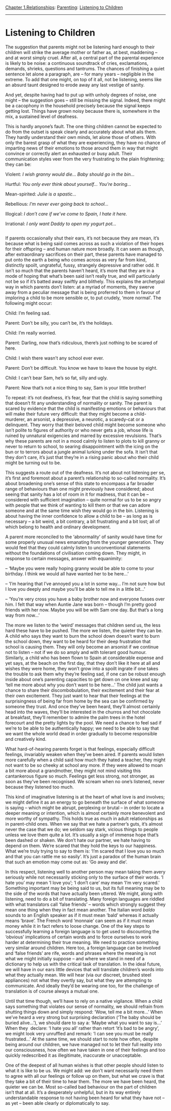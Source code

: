 [Chapter 1.Relationships](https://www.theschooloflife.com/thebookoflife/category/relationships/): [Parenting](https://www.theschooloflife.com/thebookoflife/category/relationships/parenting/): [Listening to Children](https://www.theschooloflife.com/thebookoflife/listening-to-children/)

* * *

# Listening to Children

The suggestion that parents might not be listening hard enough to their children will strike the average mother or father as, at best, maddening – and at worst simply cruel. After all, a central part of the parental experience is likely to be noise: a continuous soundtrack of cries, exclamations, demands, shrieks, questions and tantrums. The chances of finishing a quiet sentence let alone a paragraph, are – for many years – negligible in the extreme. To add that one might, on top of it all, not be listening, seems like an absurd taunt designed to erode away any last vestige of sanity.

And yet, despite having had to put up with unholy degrees of noise, one might – the suggestion goes – still be missing the signal. Indeed, there might be a cacophony in the household precisely because the signal keeps getting lost. Things have grown noisy because there is, somewhere in the mix, a sustained level of deafness.

This is hardly anyone’s fault. The one thing children cannot be expected to do from the outset is speak clearly and accurately about what ails them. They hardly understand their own minds, let alone those of others. With only the barest grasp of what they are experiencing, they have no chance of imparting news of their emotions to those around them in way that might convince or correctly alert an exhausted or busy adult. Their communication styles veer from the very frustrating to the plain frightening; they can be:

Violent: _I wish granny would die… Baby should go in the bin…_

Hurtful: _You only ever think about yourself… You’re boring…_

Mean-spirited: _Julie is a spastic…&nbsp;_

Rebellious: _I’m never ever going back to school…_

Illogical: _I don’t care if we’ve come to Spain, I hate it here._

Irrational: _I only want Daddy to open my yogurt pot…_

<figure class="aligncenter"><img src="https://www.theschooloflife.com/thebookoflife/wp-content/uploads/2020/03/Jean-Michel-Basquiat-Hardcover-29-x-39.5-cm-500-pages-Taschen-1-768x1024.jpg" alt="" class="wp-image-24262" srcset="https://www.theschooloflife.com/thebookoflife/wp-content/uploads/2020/03/Jean-Michel-Basquiat-Hardcover-29-x-39.5-cm-500-pages-Taschen-1-768x1024.jpg 768w, https://www.theschooloflife.com/thebookoflife/wp-content/uploads/2020/03/Jean-Michel-Basquiat-Hardcover-29-x-39.5-cm-500-pages-Taschen-1-225x300.jpg 225w, https://www.theschooloflife.com/thebookoflife/wp-content/uploads/2020/03/Jean-Michel-Basquiat-Hardcover-29-x-39.5-cm-500-pages-Taschen-1.jpg 770w" sizes="(max-width: 768px) 100vw, 768px"></figure>

If parents occasionally shut their ears, it’s not because they are mean, it’s because what is being said comes across as such a violation of their hopes for their offspring – and human nature more broadly. It can seem as though, after extraordinary sacrifices on their part, these parents have managed to put onto the earth a being who comes across as very far from kind, distinctly spoilt, ungrateful, fussy, strangely depressive and rather odd. It isn’t so much that the parents haven’t heard, it’s more that they are in a mode of hoping that what’s been said isn’t really true, and will particularly not be so if it’s batted away swiftly and blithely. This explains the archetypal way in which parents don’t listen: at a myriad of moments, they swerve away from a peculiar message that is being proferred to them in favour of imploring a child to be more sensible or, to put crudely, ‘more normal’. The following might occur:

Child: I’m feeling sad.

Parent: Don’t be silly, you can’t be, it’s the holidays.

Child: I’m really worried.

Parent: Darling, now that’s ridiculous, there’s just nothing to be scared of here.

Child: I wish there wasn’t any school ever ever.

Parent: Don’t be difficult. You know we have to leave the house by eight.

Child: I can’t bear Sam, he’s so fat, silly and ugly.

Parent: Now that’s not a nice thing to say, Sam is your little brother!

To repeat: it’s not deafness, it’s fear, fear that the child is saying something that doesn’t fit any understanding of normality or sanity. The parent is scared by evidence that the child is manifesting emotions or behaviours that will make their future very difficult: that they might become a child-murderer, an arsonist, a depressive, a neurotic, a scaredy-cat or a delinquent. They worry that their beloved child might become someone who isn’t polite to figures of authority or who never gets a job, whose life is ruined by unnatural exigencies and marred by excessive revulsions. That’s why these parents are not in a mood calmly to listen to plots to kill granny or never to return to school, to searing disappointment with the icing on the bun or to terrors about a jungle animal lurking under the sofa. It isn’t that they don’t care, it’s just that they’re in a rising panic about who their child might be turning out to be.

This suggests a route out of the deafness. It’s not about not listening per se, it’s first and foremost about a parent’s relationship to so-called normality. It’s about broadening one’s sense of this state to encompass a far broader range of behaviours than one might previously have considered; about seeing that sanity has a lot of room in it for madness, that it can be – considered with sufficient imagination – quite normal for us to be so angry with people that we think of wanting to kill them or that we can adore someone and at the same time wish they would go in the bin. Listening is about having the inner confidence to allow a child to be – as long as is necessary – a bit weird, a bit contrary, a bit frustrating and a bit lost; all of which belong to health and ordinary development.

A parent more reconciled to the ‘abnormality’ of sanity would have time for some properly unusual news emanating from the younger generation. They would feel that they could calmly listen to unconventional statements without the foundations of civilisation coming down. They might, in response to certain messages, answer with equanimity:

– ‘Maybe you were really hoping granny would be able to come to your birthday. I think we would all have wanted her to be here…’

– ‘I’m hearing that I’ve annoyed you a lot in some way… I’m not sure how but I love you deeply and maybe you’ll be able to tell me in a little bit…’

– ‘You’re very cross you have a baby brother now and everyone fusses over him. I felt that way when Auntie Jane was born – though I’m pretty good friends with her now. Maybe you will be with Sam one day. But that’s a long way from now…’

The more we listen to the ‘weird’ messages that children send us, the less hard these have to be pushed. The more we listen, the quieter they can be. A child who says they want to burn the school down doesn’t want to burn the school down, they want to be heard for their deep frustration that school is causing them. They will only become an arsonist if we continue not to listen – not if we do so amply and with tolerant good humour. Similarly, a child who has been flown to Spain at considerable expense and yet says, at the beach on the first day, that they don’t like it here at all and wishes they were home, they won’t grow into a spoilt ingrate if one takes the trouble to ask them why they’re feeling sad, if one can be robust enough inside about one’s parenting capacities to get down on one knee and say ‘tell me more about why you don’t want to be here…’ The child just wants a chance to share their discombobulation, their excitement and their fear at their own excitement. They just want to hear that their feelings at the surprisingness of being far from home by the sea can be confirmed by someone they trust. And once they’ve been heard, they’ll almost certainly head into the waves, they’ll be interested in the churros and hot chocolate at breakfast, they’ll remember to admire the palm trees in the hotel forecourt and the pretty lights by the pool. We need a chance to feel sad if we’re to be able to be authentically happy; we need to be able to say that we want the whole world dead in order gradually to become responsible and creatively kind.

What hard-of-hearing parents forget is that feelings, especially difficult feelings, invariably weaken when they’ve been aired. If parents would listen more carefully when a child said how much they hated a teacher, they might not want to be so cheeky at school any more. If they were allowed to moan a bit more about a grandmother, they might not mind visiting this cantankerous figure so much. Feelings get less strong, not stronger, as soon as they’ve been recognised. We scream when no one’s listened, never because they listened too much.

This kind of imaginative listening is at the heart of what love is and involves; we might define it as an energy to go beneath the surface of what someone is saying – which might be abrupt, perplexing or brutal – in order to locate a deeper meaning or intention, which is almost certainly more benevolent and more worthy of sympathy. This holds true as much in adult relationships as in parent-child ones. When we say that we hate a partner’s guts, it’s almost never the case that we do; we seldom say stark, vicious things to people unless we love them quite a lot. It’s usually a sign of immense hope that’s been dashed or shaken. We don’t hate our partner, we hate having to depend on them. We’re scared that they hold the keys to our happiness. What we’re truly trying to say to them is: ‘I’m scared that I love you so much and that you can rattle me so easily’. It’s just a paradox of the human brain that such an emotion may come out as: ‘Go away and die’.&nbsp;

In this respect, listening well to another person may mean taking them avery seriously while not necessarily sticking only to the surface of their words. ‘I hate you’ may mean ‘I love you’; ‘I don’t care’ may mean ‘I’m very scared.’ Something important may be being said to us, but its full meaning may be to the side of the words that have actually been uttered. We might, along with listening, need to do a bit of translating. Many foreign languages are riddled with what translators call ‘false friends’ – words which strongly suggest they mean one thing when they in fact mean another. The Italian word _baldo_ sounds to an English speaker as if it must mean ‘bald’ whereas it actually means ‘brave’. The French word ‘monnaie’ can seem as if it must mean money while it in fact refers to loose change. One of the key steps to successfully learning a foreign language is to get used to discounting the ‘obvious’ implications of certain words and to force ourselves to work harder at determining their true meaning. We need to practice something very similar around children. Here too, a foreign language can be involved and ‘false friends’ are rife, words and phrases where the meaning is not what we might initially suppose – and where we stand in need of a dictionary to help us with the critical task of translation. In the ideal future, we will have in our ears little devices that will translate children’s words into what they actually mean. We will hear (via our discreet, brushed steel appliances) not what they overtly say, but what they are attempting to communicate. And ideally they’d be wearing one too, for the challenge of translation is of course always a mutual one.

Until that time though, we’ll have to rely on a native vigilance. When a child says something that violates our sense of normality, we should refrain from shutting things down and simply respond: ‘Wow, tell me a bit more…’ When we’ve heard a very strong but surprising declaration (‘The baby should be buried alive…’), we should dare to say a: ‘Maybe what you want to say is…’ When they&nbsp; declare: ‘I hate you all’ rather than retort ‘it’s bad to be angry’, we might look very unruffled and remark: ‘I can see you must be really frustrated…’ At the same time, we should start to note how often, despite being around our children, we have managed not to let their full reality into our consciousness, how often we have taken in one of their feelings and too quickly redescribed it as illegitimate, inaccurate or unacceptable.

One of the deepest of all human wishes is that other people should listen to what it is like to be us. We might add: we don’t want necessarily need them to agree with all our feelings or follow up on them, but what we crave is that they take a bit of their time to hear them. The more we have been heard, the quieter we can be. Most so-called bad behaviour on the part of children isn’t that at all. It’s a desperately unhelpful, but in its way entirely understandable response to not having been heard for what they have not – as yet – been able clearly or diplomatically to say.
